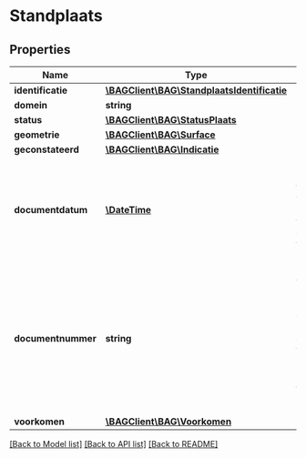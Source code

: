# Standplaats

## Properties
Name | Type | Description | Notes
------------ | ------------- | ------------- | -------------
**identificatie** | [**\BAGClient\BAG\StandplaatsIdentificatie**](StandplaatsIdentificatie.md) |  | 
**domein** | **string** | NL.IMBAG.Standplaats | 
**status** | [**\BAGClient\BAG\StatusPlaats**](StatusPlaats.md) |  | 
**geometrie** | [**\BAGClient\BAG\Surface**](Surface.md) |  | 
**geconstateerd** | [**\BAGClient\BAG\Indicatie**](Indicatie.md) |  | 
**documentdatum** | [**\DateTime**](\DateTime.md) | De datum waarop het brondocument is vastgesteld, op basis waarvan een opname, mutatie of een verwijdering van gegevens ten aanzien van een object heeft plaatsgevonden. | 
**documentnummer** | **string** | De unieke aanduiding van het brondocument op basis waarvan een opname, mutatie of een verwijdering van gegevens ten aanzien van een woonplaats heeft plaatsgevonden, binnen een gemeente. Alle karakters uit de MES-1 karakterset zijn toegestaan. | 
**voorkomen** | [**\BAGClient\BAG\Voorkomen**](Voorkomen.md) |  | 

[[Back to Model list]](../../README.md#documentation-for-models) [[Back to API list]](../../README.md#documentation-for-api-endpoints) [[Back to README]](../../README.md)

